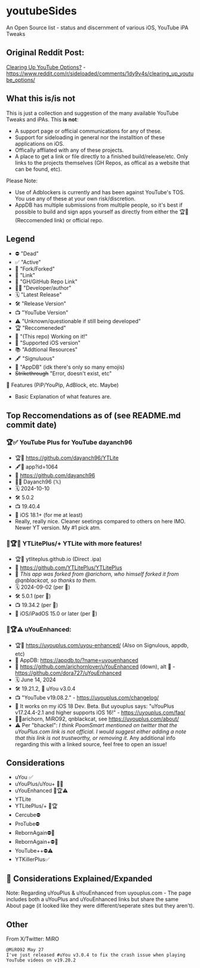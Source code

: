# youtubeSides
An Open Source list - status and discernment of various iOS, YouTube iPA Tweaks
## Original Reddit Post:
[Clearing Up YouTube Options?](https://www.reddit.com/r/sideloaded/comments/1dy9v4s/clearing_up_youtube_options/) - https://www.reddit.com/r/sideloaded/comments/1dy9v4s/clearing_up_youtube_options/
## What this is/is not
This is just a collection and suggestion of the many available YouTube Tweaks and iPAs. 
This <b>is not</b>:
- A support page or official communications for any of these.
- Support for sideloading in general nor the installtion of these applications on iOS.
- Offically affliated with any of these projects.
- A place to get a link or file directly to a finished build/release/etc. Only links to the projects themselves (GH Repos, as offical as a website that can be found, etc).

Please Note: 
- Use of Adblockers is currently and has been against YouTube's TOS. You use any of these at your own risk/discretion.
- AppDB has multiple submissions from multiple people, so it's best if possible to build and sign apps yourself as directly from either the 🏆🔗 (Reccomended link) or official repo.

## Legend
- ⛔ "Dead"
- ✅ "Active"
- 🔱 "Fork/Forked"
- 🔗 "Link"
- 👾 "GH/GitHub Repo Link"
- 🧑‍💻 "Developer/author"
- 🗓️ "Latest Release"
- 🛠️ "Release Version"
- 📺 "YouTube Version"
- ⚠️ "Unknown/questionable if still being developed"
- 🏆 "Reccomeneded"
- 🚧 "(This repo) Working on it!"
- 📱 "Supported iOS version"
- 📚 "Addtional Resources"
- 🖋️ "Signuluous"
- 🧃 "AppDB" (idk there's only so many emojis)
- ~~Strikethrough~~ "Error, doesn't exist, etc"

🚧 Features (PiP/YouPip, AdBlock, etc. Maybe)
* Basic Explanation of what features are.
 
## Top Reccomendations as of (see README.md commit date)
### 🏆✅ **YouTube Plus for YouTube** dayanch96
- 🏆🔗 https://github.com/dayanch96/YTLite
- 🖋️🔗 app?id=1064 
- 👾 https://github.com/dayanch96
- 🧑‍💻 Dayanch96 (𝕏)
- 🗓️ 2024-10-10
- 🛠️ 5.0.2
- 📺 19.40.4
- 📱 iOS 18.1+ (for me at least)
- Really, really nice. Cleaner seetings compared to others on here IMO. Newer YT version. My #1 pick atm.
### 🔱🏆✅ YTLitePlus/+ **YTLite with more features!**
- 🏆🔗 ytliteplus.github.io (Direct .ipa)
- 👾 https://github.com/YTLitePlus/YTLitePlus
- 🔱 *This app was forked from @arichorn, who himself forked it from @qnblackcat, so thanks to them.*
- 🗓️ 2024-09-02 (per 👾)
- 🛠️ 5.0.1 (per 👾)
- 📺 19.34.2 (per 👾)
- 📱 iOS/iPadOS 15.0 or later (per 👾)
### 🔱🏆⚠️ uYouEnhanced:
- 🏆🔗 https://uyouplus.com/uyou-enhanced/ (Also on Signulous, appdb, etc)
- 🔗 AppDB: https://appdb.to/?name=uyouenhanced
- 👾 https://github.com/arichornlover/uYouEnhanced (down), alt 🔱 - https://github.com/dora727/uYouEnhanced
- 🗓️ June 14, 2024
- 🛠️ 19.21.2, 🔱 uYou v3.0.4
- 📺 "YouTube v19.08.2." - https://uyouplus.com/changelog/
- 📱 It works on my iOS 18 Dev. Beta. But uyouplus says: "uYouPlus v17.24.4-2.1 and higher supports iOS 16!" - https://uyouplus.com/faq/
- 🧑‍💻arichorn, MiRO92, qnblackcat, see https://uyouplus.com/about/
- ⚠️ Per "bhackel": <i> I think PoomSmart mentioned on twitter that the uYouPlus.com link is not official. I would suggest either adding a note that this link is not trustworthy, or removing it</i>. Any additional info regarding this with a linked source, feel free to open an issue!
## Considerations
- uYou ✅
- uYouPlus/uYou+ 🔱✅
- uYouEnhanced 🔱🏆⚠️
- YTLite
- YTLitePlus/+ 🔱🏆
- Cercube⛔
- ProTube⛔
- RebornAgain⛔🔱
- RebornAgain+⛔🔱
- YouTube++⛔⚠️
- YTKillerPlus✅

## 🚧 Considerations Explained/Expanded
Note: Regarding uYouPlus & uYouEnhanced from uyouplus.com -
The page includes both a uYouPlus and uYouEnhanced links but share the same About page (it looked like they were different/seperate sites but they aren't).
## Other
From X/Twitter: MiRO
```
@MiRO92 May 27
I've just released #uYou v3.0.4 to fix the crash issue when playing YouTube videos on v19.20.2
```
